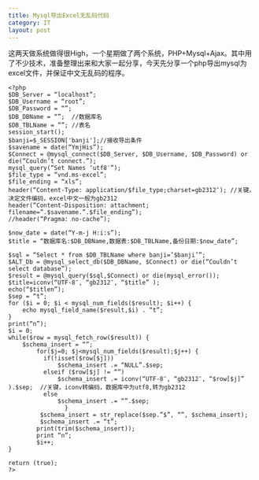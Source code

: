 ```yaml
---
title: Mysql导出Excel无乱码代码
category: IT
layout: post
---
```


这两天做系统做得很High，一个星期做了两个系统，PHP+Mysql+Ajax。其中用了不少技术，准备整理出来和大家一起分享，今天先分享一个php导出mysql为excel文件，并保证中文无乱码的程序。

    <?php
    $DB_Server = “localhost”;
    $DB_Username = “root”;
    $DB_Password = “”;
    $DB_DBName = “”;  //数据库名
    $DB_TBLName = “”; //表名
    session_start();
    $banji=$_SESSION['banji'];//接收导出条件
    $savename = date(“YmjHis”);
    $Connect = @mysql_connect($DB_Server, $DB_Username, $DB_Password) or die(“Couldn’t connect.”);
    mysql_query(“Set Names ‘utf8′”);
    $file_type = “vnd.ms-excel”;
    $file_ending = “xls”;
    header(“Content-Type: application/$file_type;charset=gb2312″); //关键，决定文件编码，excel中文一般为gb2312
    header(“Content-Disposition: attachment; filename=”.$savename.”.$file_ending”);
    //header(“Pragma: no-cache”);
    
    $now_date = date(“Y-m-j H:i:s”);
    $title = “数据库名:$DB_DBName,数据表:$DB_TBLName,备份日期:$now_date”;
    
    $sql = “Select * from $DB_TBLName where banji=’$banji’”;
    $ALT_Db = @mysql_select_db($DB_DBName, $Connect) or die(“Couldn’t select database”);
    $result = @mysql_query($sql,$Connect) or die(mysql_error());
    $title=iconv(“UTF-8″, “gb2312″, “$title” );
    echo(“$titlen”);
    $sep = “t”;
    for ($i = 0; $i < mysql_num_fields($result); $i++) {
        echo mysql_field_name($result,$i) . “t”;
    }
    print(“n”);
    $i = 0;
    while($row = mysql_fetch_row($result)) {
        $schema_insert = “”;
            for($j=0; $j<mysql_num_fields($result);$j++) {
              if(!isset($row[$j]))
                  $schema_insert .= “NULL”.$sep;
              elseif ($row[$j] != “”)
                  $schema_insert .= iconv(“UTF-8″, “gb2312″, “$row[$j]” ).$sep;  //关键，iconv转编码，数据库中为utf8,转为gb2312
              else
                  $schema_insert .= “”.$sep;
                    }
             $schema_insert = str_replace($sep.”$”, “”, $schema_insert);
             $schema_insert .= “t”;
            print(trim($schema_insert));
            print “n”;
            $i++;
    }
    
    return (true);
    ?>